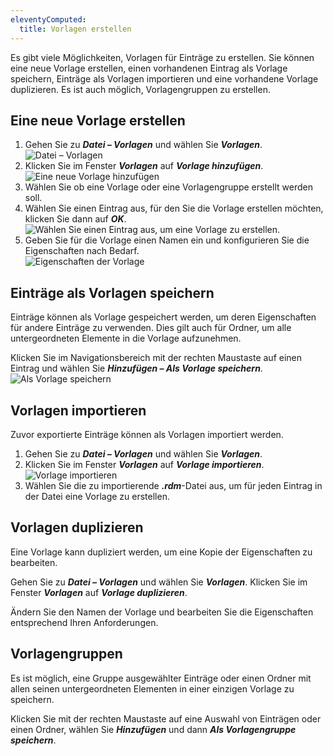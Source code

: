 ```yaml
---
eleventyComputed:
  title: Vorlagen erstellen
---
```

Es gibt viele Möglichkeiten, Vorlagen für Einträge zu erstellen. Sie können eine neue Vorlage erstellen, einen vorhandenen Eintrag als Vorlage speichern, Einträge als Vorlagen importieren und eine vorhandene Vorlage duplizieren. Es ist auch möglich, Vorlagengruppen zu erstellen.  

## Eine neue Vorlage erstellen 

1. Gehen Sie zu ***Datei – Vorlagen*** und wählen Sie ***Vorlagen***.  
![Datei – Vorlagen](https://webdevolutions.azureedge.net/docs/de/rdm/windows/clip3405.png) 
1. Klicken Sie im Fenster ***Vorlagen*** auf ***Vorlage hinzufügen***.  
![Eine neue Vorlage hinzufügen](https://webdevolutions.azureedge.net/docs/de/rdm/windows/clip3406.png) 
1. Wählen Sie ob eine Vorlage oder eine Vorlagengruppe erstellt werden soll. 
1. Wählen Sie einen Eintrag aus, für den Sie die Vorlage erstellen möchten, klicken Sie dann auf ***OK***.  
![Wählen Sie einen Eintrag aus, um eine Vorlage zu erstellen.](https://webdevolutions.azureedge.net/docs/de/rdm/windows/clip3408.png) 
1. Geben Sie für die Vorlage einen Namen ein und konfigurieren Sie die Eigenschaften nach Bedarf.  
![Eigenschaften der Vorlage](https://webdevolutions.azureedge.net/docs/de/rdm/windows/clip3409.png) 

## Einträge als Vorlagen speichern 

Einträge können als Vorlage gespeichert werden, um deren Eigenschaften für andere Einträge zu verwenden. Dies gilt auch für Ordner, um alle  untergeordneten Elemente in die Vorlage aufzunehmen.  

Klicken Sie im Navigationsbereich mit der rechten Maustaste auf einen Eintrag und wählen Sie ***Hinzufügen – Als Vorlage speichern***. 
![Als Vorlage speichern](https://webdevolutions.azureedge.net/docs/de/rdm/windows/clip3410.png) 

## Vorlagen importieren 

Zuvor exportierte Einträge können als Vorlagen importiert werden. 

1. Gehen Sie zu ***Datei – Vorlagen*** und wählen Sie ***Vorlagen***. 
1. Klicken Sie im Fenster ***Vorlagen*** auf ***Vorlage importieren***.  
![Vorlage importieren](https://webdevolutions.azureedge.net/docs/de/rdm/windows/clip3411.png) 
1. Wählen Sie die zu importierende ***.rdm***-Datei aus, um für jeden Eintrag in der Datei eine Vorlage zu erstellen. 

## Vorlagen duplizieren 

Eine Vorlage kann dupliziert werden, um eine Kopie der Eigenschaften zu bearbeiten.  

Gehen Sie zu ***Datei – Vorlagen*** und wählen Sie ***Vorlagen***. Klicken Sie im Fenster ***Vorlagen*** auf ***Vorlage duplizieren***.  

Ändern Sie den Namen der Vorlage und bearbeiten Sie die Eigenschaften entsprechend Ihren Anforderungen. 

## Vorlagengruppen 

Es ist möglich, eine Gruppe ausgewählter Einträge oder einen Ordner mit allen seinen untergeordneten Elementen in einer einzigen Vorlage zu speichern. 

Klicken Sie mit der rechten Maustaste auf eine Auswahl von Einträgen oder einen Ordner, wählen Sie ***Hinzufügen*** und dann ***Als Vorlagengruppe speichern***. 

